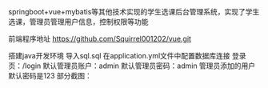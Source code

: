 springboot+vue+mybatis等其他技术实现的学生选课后台管理系统，实现了学生选课，管理员管理用户信息，控制权限等功能

前端程序地址 https://github.com/Squirrel001202/vue.git

搭建java开发环境
导入sql.sql
在application.yml文件中配置数据库连接
登录页：/login
默认管理员账户：admin
默认管理员密码：admin
管理员添加的用户默认密码是123
部分截图：
